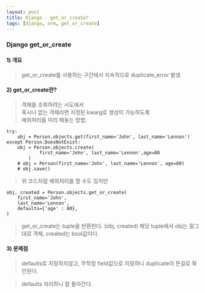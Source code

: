 ```yaml
---
layout: post
title: Django - get_or_create?
tags: [django, orm, get_or_create]
---
```


### Django get_or_create

#### 1) 개요
> get_or_create를 사용하는 구간에서 
지속적으로 duplicate_error 발생.

#### 2) get_or_create란?
> 객체를 조회하려는 시도에서   
혹시나 없는 객체라면 지정된 kwarg로 생성이 가능하도록  
예외처리를 미리 해놓는 방법.

```
try:
    obj = Person.objects.get(first_name='John', last_name='Lennon')
except Person.DoesNotExist:
    obj = Person.objects.create(
            first_name='John', last_name='Lennon',age=80
        )
    # obj = Person(first_name='John', last_name='Lennon', age=80)
    # obj.save() 
```

> 위 코드처럼 예외처리를 할 수도 있지만

```
obj, created = Person.objects.get_or_create(
    first_name='John',
    last_name='Lennon',
    defaults={'age' : 80},
)
```

> get_or_create는 tuple을 반환한다. (obj, created)
> 해당 tuple에서 obj는 말그대로 객체, created는 bool값이다.

#### 3) 문제점
> defaults로 지정하지않고, 무작정 field값으로 지정하니 duplicate이 뜬걸로 확인된다.

> defaults 처리하니 잘 돌아간다.
